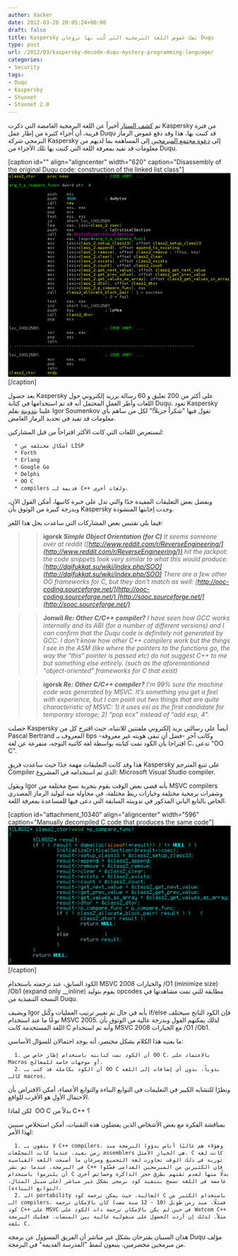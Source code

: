 ```yaml
---
author: Xacker
date: 2012-03-20 20:05:24+00:00
draft: false
title: Kaspersky تفك غموض اللغة البرمجية التي كُتب بها تروجان Duqu
type: post
url: /2012/03/kaspersky-decode-duqu-mystery-programming-language/
categories:
- Security
tags:
- Duqu
- Kaspersky
- Stuxnet
- Stuxnet 2.0
---
```


تم [كشف الستار](http://www.securelist.com/en/blog/677/The_mystery_of_Duqu_Framework_solved) أخيراً عن اللغة البرمجية الغامضة التي ذكرت Kaspersky من فترة قريبة، أن أجزاء كثيرة من إطار عمل Duqu قد كتبت بها، هذا وقد دفع غموض الرماز البرمجي شركة Kaspersky إلى [دعوة مجتمع المبرمجين](https://www.it-scoop.com/2012/03/kaspersky-duqu-trojan-uses-unknown-programming-language/) إلى المساهمة بما لديهم من معلومات قد تفيد بمعرفة اللغة التي كتبت بها تلك الأجزاء من Duqu.




[caption id="" align="aligncenter" width="620" caption="Disassembly of the original Duqu code: construction of the linked list class"][![](duqu_code.png)
](duqu_code.png)[/caption]


بعد حصول Kaspersky على أكثر من 200 تعليق و 60 رسالة برريد إلكتروني حول اللغات وأطر العمل المحتمل أنه قد تم استخدامها في كتابة Duqu، تعود Kaspersky علينا [بتدوينة](http://www.securelist.com/en/blog/677/The_mystery_of_Duqu_Framework_solved) بقلم Igor Soumenkov تقول فيها "شكراً جزيلاً!" لكل من ساهم بأي معلومات قد تفيد في تحديد الرماز الغامض.




لنستعرض اللغات التي كانت الأكثر اقتراحاً من قبل المشاركين:






	  * أشكال مختلفة من LISP
	  * Forth
	  * Erlang
	  * Google Go
	  * Delphi
	  * OO C
	  * compilers قديمة لـ C++ ولغات أخرى.



وبفضل بعض التعليقات المفيدة جدًا والتي تدل على خبرة كاتبيها، أمكن القول الآن، وبدرجة كبيرة من الوثوق بأن Kaspersky وجدت إجابتها المنشودة.




<!-- more -->




فيما يلي نقتبس بعض المشاركات التي ساعدت بحل هذا اللغز:





<blockquote>

> 
> **igorsk
_Simple Object Orientation (for C)_**
_It seems someone over at reddit ([http://www.reddit.com/r/ReverseEngineering/](http://www.reddit.com/r/ReverseEngineering/)) hit the jackpot: the code snippets look _very_ similar to what this would produce:[http://daifukkat.su/wiki/index.php/SOO](http://daifukkat.su/wiki/index.php/SOO)_
_There are a few other OO frameworks for C, but they don't match as well: [http://ooc-coding.sourceforge.net/](http://ooc-coding.sourceforge.net/) [http://sooc.sourceforge.net/](http://sooc.sourceforge.net/)_
> 
> </blockquote>







<blockquote>

> 
> **Jonwil
_Re: Other C/C++ compiler?_**
_I have seen how GCC works internally and its ABI (for a number of different versions) and I can confirm that the Duqu code is definitely not generated by GCC. I don’t know how other C++ compilers work but the things I see in the ASM (like where the pointers to the functions go, the way the "this" pointer is passed etc) do not suggest C++ to me but something else entirely. (such as the aforementioned "object-oriented" frameworks for C that exist)_
> 
> </blockquote>







<blockquote>

> 
> **igorsk
_Re: Other C/C++ compiler?_**
_I’m 99% sure the machine code was generated by MSVC. It’s something you get a feel with experience, but I can point out two things that are quite characteristic of MSVC: 1) it uses esi as the first candidate for temporary storage; 2) “pop ecx” instead of “add esp, 4”._
> 
> </blockquote>




حصلت Kaspersky أيضاً على رسالتي بريد إلكتروني ملفتتين للانتباه، حيث اقترح كل من Pascal Bertrand المعروف بـ bps وكاتب آخر -فضل أن تبقى هويته غير معروفة- اقتراحا بأن الكود تمت كتابته بواسطة لغة كائنية التوجه، متفرعة عن لغة C، تدعى "OO C".




هذا وقد كانت التعليقات مهمة جدًا حيث ساعدت فريق Kaspersky على تتبع المترجم Compiler الذي تم استخدامه في المشروع: Microsoft Visual Studio compiler.




ويقول Igor بأنه قضى بعض الوقت يقوم بتجربة نسخ مختلفة من MSVC compilers وشفرات برمجية مختلفة وخيارات ربط مختلفة، في محاولة منه لتوليد الرماز المصدري الخاص بالتابع الباني المذكور في تدوينته السابقة التي دعى فيها للمساعدة بمعرفة اللغة.







[caption id="attachment_10340" align="aligncenter" width="596" caption="Manually decompiled C code that produces the same code"][![](681.png)
](681.png)[/caption]


الكود السابق، عند ترجمته باستخدام MSVC 2008 والخيارات /O1 (minimize size) /Ob1 (expand only __inline) يقوم بتوليد opcodes مطابقة للتي تمت مشاهدتها في النسخة التنفيذية من Duqu.




ويضيف Igor بأنه في حال تم تغيير ترتيب العمليات وكُتل if/else فإن الكود الناتج سيختلف نوعًا ما عند استخدام MSVC 2005. لذلك يمكنهم القول وبدرجة عالية من الوثوق بأن اللغة المستخدمة كانت C وأنه تم استخدام MSVC 2008 مع الخيارات /O1 /Ob1.




ما يعنيه هذا الكلام بشكل مختصر، أنه يوجد احتمالان للسؤال الأساسي:






	  1. أن الكود تمت كتابته باستخدام إطار خاص من OO C، بالاعتماد على Macros أو موجهات خاصة للمعالج.
	  2. أن الكود بكامله قد كتب بـ OO C يدوياً، بدون أي إضافات إلى اللغة كالـ macros.



ونظرًا للتشابه الكبير في التعليمات في التوابع البناءة والتوابع الأعضاء، أمكن الافتراض بأن الاحتمال الأول هو الأقرب للواقع.




لكن لماذا  OO C بدلاً من C++ ؟




بمناقشة الفكرة مع بعض الأشخاص الذين يفضلون هذه التقنيات، أمكن استخلاص سببين لهذا الأمر:






	  1. لا يثقون بـ C++ compilers، وهؤلاء هم غالبًا أناس بدؤوا البرمجة منذ زمن بعيد، عندما كانت المجمّعات assemblers هي الخيار الأمثل. C كانت لغة ثورية في ذلك الوقت تجاوزت لغة التجميع وسرعان ما أصبحت اللغة القياسية في البرمجة. عندما تم نشر C++ فإن الكثيرين من المبرمجين القدامى فضّلوا أن يلتزموا باستخدام C بدلًا منها لعدم ثقتهم بطرق حجز الذاكرة وخصائص أخرى غامضة في اللغة تسمح بتنفيذ كود برمجي بشكل غير مباشر (على سبيل المثال، التوابع البناءة).
	  2. الـ portability العالية. حيث يمكن ترجمة كود C باستخدام الكثير من الـ compilers. فمثلًا، منذ زمن طويل (10 - 12 سنة مضت) كان بالإمكان ترجمة كود C++ على MSVC في حين لم يكن بالإمكان ترجمة ذات الكود على Watcom C++ مثلاً. لذلك إن أردت الحصول على منقولية عالية بين المنصات، فعليك البرمجة بلغة C.



هذان السببان يقترحان بشكل غير مباشر أن الفريق المسؤول عن برمجة Duqu مؤلف من مبرمجين مخضرمين، يتبعون لنمط "المدرسة القديمة" في البرمجة.
